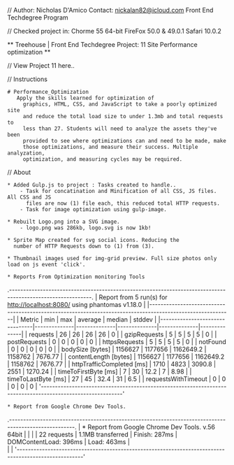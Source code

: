 //	Author: Nicholas D'Amico Contact: nickalan82@icloud.com Front End Techdegree Program

//	Checked project in: Chorme 55 64-bit FireFox 50.0 & 49.0.1 Safari 10.0.2

**	Treehouse | Front End Techdegree Project: 11 Site Performance optimization  **

//	View Project 11 here..

//	Instructions

	# Performance_Optimization
       Apply the skills learned for optimization of
		 graphics, HTML, CSS, and JavaScript to take a poorly optimized site
		 and reduce the total load size to under 1.3mb and total requests to
		 less than 27. Students will need to analyze the assets they've been
		 provided to see where optimizations can and need to be made, make
		 those optimizations, and measure their success. Multiple analyzation,
		 optimization, and measuring cycles may be required.
		 

 //	About

 	* Added Gulp.js to project : Tasks created to handle..
 		- Task for concatination and Minification of all CSS, JS files. All CSS and JS 
 		  files are now (1) file each, this reduced total HTTP requests.
 		- Task for image optimization using gulp-image.
 	
 	* Rebuilt Logo.png into a SVG image.
 		- logo.png was 286kb, logo.svg is now 1kb!

 	* Sprite Map created for svg social icons. Reducing the
 	  number of HTTP Requests down to (1) from (3).

 	* Thumbnail images used for img-grid preview. Full size photos only load on js event 'click'.

 	* Reports From Optimization monitoring Tools

.-----------------------------------------------------------------------------------------------------------.
| Report from 5 run(s) for <http://localhost:8080/> using phantomas v1.18.0                                 |
|-----------------------------------------------------------------------------------------------------------|
|             Metric             |     min      |     max      |   average    |    median    |    stddev    |
|--------------------------------|--------------|--------------|--------------|--------------|--------------|
| requests                       |           26 |           26 |           26 |           26 |            0 |
| gzipRequests                   |            5 |            5 |            5 |            5 |            0 |
| postRequests                   |            0 |            0 |            0 |            0 |            0 |
| httpsRequests                  |            5 |            5 |            5 |            5 |            0 |
| notFound                       |            0 |            0 |            0 |            0 |            0 |
| bodySize [bytes]               |      1156627 |      1177656 |    1162649.2 |      1158762 |      7676.77 |
| contentLength [bytes]          |      1156627 |      1177656 |    1162649.2 |      1158762 |      7676.77 |
| httpTrafficCompleted [ms]      |         1710 |         4823 |       3090.8 |         2551 |      1270.24 |
| timeToFirstByte [ms]           |            7 |           30 |         12.2 |            7 |         8.98 |
| timeToLastByte [ms]            |           27 |           45 |         32.4 |           31 |          6.5 |
| requestsWithTimeout            |            0 |            0 |            0 |            0 |            0 |
'-----------------------------------------------------------------------------------------------------------'

	* Report from Google Chrome Dev Tools.
.-----------------------------------------------------------------------------------------------------.
|	* Report from Google Chrome Dev Tools.	v.56 64bit					                              |
|																									  |
|	22 requests  |  1.1MB transferred  |  Finish: 287ms  |  DOMContentLoad: 396ms |  Load: 463ms	  |				
|																									  |
'-----------------------------------------------------------------------------------------------------'
	


